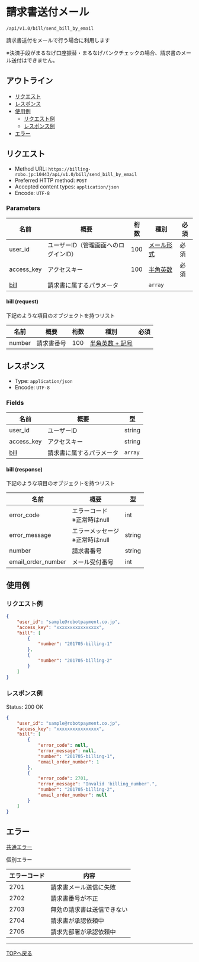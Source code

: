 # 請求書送付メール

`/api/v1.0/bill/send_bill_by_email`

請求書送付をメールで行う場合に利用します

※決済手段がまるなげ口座振替・まるなげバンクチェックの場合、請求書のメール送付はできません。

## アウトライン

- [リクエスト](#リクエスト)
- [レスポンス](#レスポンス)
- [使用例](#使用例)
  - [リクエスト例](#リクエスト例)
  - [レスポンス例](#レスポンス例)
- [エラー](#エラー)

## リクエスト
- Method URL: `https://billing-robo.jp:10443/api/v1.0/bill/send_bill_by_email`
- Preferred HTTP method: `POST`
- Accepted content types: `application/json`
- Encode: `UTF-8`

### Parameters

| 名前                  | 概要                                 | 桁数 | 種別                              | 必須 |
| --------------------- | ------------------------------------ | ---- | --------------------------------- | ---- |
| user_id               | ユーザーID（管理画面へのログインID） | 100  | [メール形式](../../index.md#種別) | 必須 |
| access_key            | アクセスキー                         | 100  | [半角英数](../../index.md#種別)   | 必須 |
| [bill](#bill-request) | 請求書に属するパラメータ             |      | `array`                     |      |

#### bill (request)

下記のような項目のオブジェクトを持つリスト

| 名前   | 概要       | 桁数 | 種別                                   | 必須 |
| ------ | ---------- | ---- | -------------------------------------- | ---- |
| number | 請求書番号 | 100  | [半角英数 + 記号](../../index.md#種別) |      |


## レスポンス

- Type: `application/json`
- Encode: `UTF-8`

### Fields

| 名前                   | 概要                       | 型            |
| ---------------------- | -------------------------- | ------------- |
| user_id                | ユーザーID                 | string        |
| access_key             | アクセスキー               | string        |
| [bill](#bill-response) | 請求書に属するパラメータ   | `array` |

#### bill (response)

下記のような項目のオブジェクトを持つリスト

| 名前               | 概要                                | 型     |
| ------------------ | ----------------------------------- | ------ |
| error_code         | エラーコード <br> ※正常時はnull     | int    |
| error_message      | エラーメッセージ <br> ※正常時はnull | string |
| number             | 請求書番号                          | string |
| email_order_number | メール受付番号                      | int    |


## 使用例

### リクエスト例

```json
{
    "user_id": "sample@robotpayment.co.jp",
    "access_key": "xxxxxxxxxxxxxxxx",
    "bill": [
        {
            "number": "201705-billing-1"
        },
        {
            "number": "201705-billing-2"
        }
    ]
}
```

### レスポンス例

Status: 200 OK

```json
{
    "user_id": "sample@robotpayment.co.jp",
    "access_key": "xxxxxxxxxxxxxxxx",
    "bill": [
        {
            "error_code": null,
            "error_message": null,
            "number": "201705-billing-1",
            "email_order_number": 1
        },
        {
            "error_code": 2701,
            "error_message": "Invalid 'billing_number'.",
            "number": "201705-billing-2",
            "email_order_number": null
        }
    ]
}
```

## エラー

[共通エラー](../../index.md#共通エラー)

個別エラー

| エラーコード | 内容                       |
| ------------ | -------------------------- |
| 2701         | 請求書メール送信に失敗     |
| 2702         | 請求書番号が不正           |
| 2703         | 無効の請求書は送信できない |
| 2704         | 請求書が承認依頼中         |
| 2705         | 請求先部署が承認依頼中     |

----

[TOPへ戻る](../../index.md)
